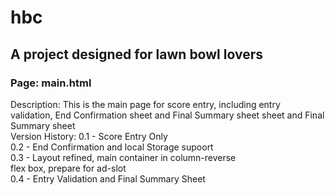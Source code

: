 # hbc
## A project designed for lawn bowl lovers

### Page: main.html                                                            
Description: This is the main page for score entry, including entry        
             validation, End Confirmation sheet and Final Summary sheet
             sheet and Final Summary sheet                               
Version History:  0.1 - Score Entry Only                                   
                  0.2 - End Confirmation and local Storage supoort                              
                  0.3 - Layout refined, main container in column-reverse   
                        flex box, prepare for ad-slot                      
                  0.4 - Entry Validation and Final Summary Sheet           

